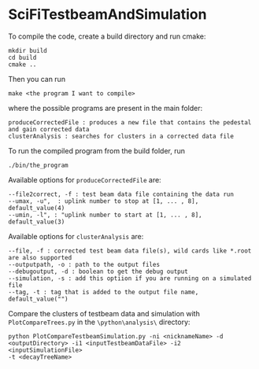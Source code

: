 # SciFiTestbeamAndSimulation
To compile the code, create a build directory and run cmake:
```
mkdir build
cd build
cmake ..
```

Then you can run
```
make <the program I want to compile>
```
where the possible programs are present in the main folder:
```
produceCorrectedFile : produces a new file that contains the pedestal and gain corrected data
clusterAnalysis : searches for clusters in a corrected data file
```
To run the compiled program from the build folder, run
```
./bin/the_program
```

Available options for `produceCorrectedFile` are:
```
--file2correct, -f : test beam data file containing the data run
--umax, -u",  : uplink number to stop at [1, ... , 8], default_value(4)
--umin, -l", : "uplink number to start at [1, ... , 8], default_value(3)
```

Available options for `clusterAnalysis` are:
```
--file, -f : corrected test beam data file(s), wild cards like *.root are also supported
--outputpath, -o : path to the output files
--debugoutput, -d : boolean to get the debug output
--simulation, -s : add this optiion if you are running on a simulated file
--tag, -t : tag that is added to the output file name, default_value("")
```

Compare the clusters of testbeam data and simulation with `PlotCompareTrees.py` in the `\python\analysis\` directory:
```
python PlotCompareTestbeamSimulation.py -ni <nicknameName> -d <outputDirectory> -i1 <inputTestbeamDataFile> -i2 <inputSimulationFile>
-t <decayTreeName>
```


